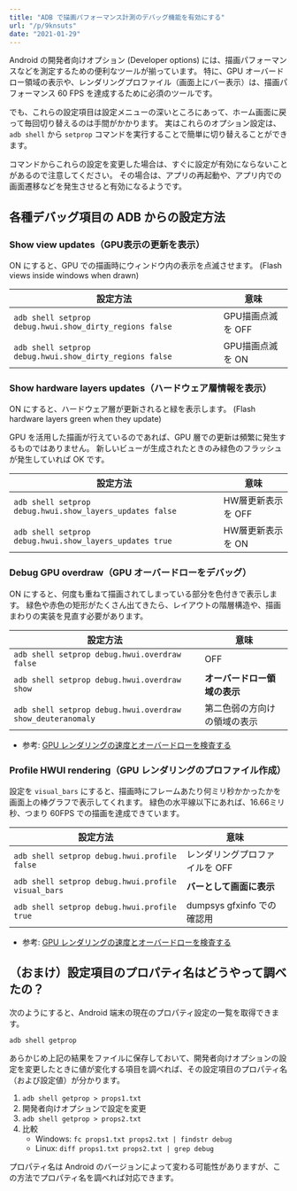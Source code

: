 ```yaml
---
title: "ADB で描画パフォーマンス計測のデバッグ機能を有効にする"
url: "/p/9knsuts"
date: "2021-01-29"
---
```


Android の開発者向けオプション (Developer options) には、描画パフォーマンスなどを測定するための便利なツールが揃っています。
特に、GPU オーバードロー領域の表示や、レンダリングプロファイル（画面上にバー表示）は、描画パフォーマンス 60 FPS を達成するために必須のツールです。

でも、これらの設定項目は設定メニューの深いところにあって、ホーム画面に戻って毎回切り替えるのは手間がかかります。
実はこれらのオプション設定は、`adb shell` から `setprop` コマンドを実行することで簡単に切り替えることができます。

コマンドからこれらの設定を変更した場合は、すぐに設定が有効にならないことがあるので注意してください。
その場合は、アプリの再起動や、アプリ内での画面遷移などを発生させると有効になるようです。


各種デバッグ項目の ADB からの設定方法
----

### Show view updates（GPU表示の更新を表示）

ON にすると、GPU での描画時にウィンドウ内の表示を点滅させます。
(Flash views inside windows when drawn)

| 設定方法 | 意味 |
| ---- | ---- |
| `adb shell setprop debug.hwui.show_dirty_regions false` | GPU描画点滅を OFF |
| `adb shell setprop debug.hwui.show_dirty_regions false` | GPU描画点滅を ON |

### Show hardware layers updates（ハードウェア層情報を表示）

ON にすると、ハードウェア層が更新されると緑を表示します。
(Flash hardware layers green when they update)

GPU を活用した描画が行えているのであれば、GPU 層での更新は頻繁に発生するものではありません。
新しいビューが生成されたときのみ緑色のフラッシュが発生していれば OK です。

| 設定方法 | 意味 |
| ---- | ---- |
| `adb shell setprop debug.hwui.show_layers_updates false` | HW層更新表示を OFF |
| `adb shell setprop debug.hwui.show_layers_updates true` | HW層更新表示を ON |

### Debug GPU overdraw（GPU オーバードローをデバッグ）

ON にすると、何度も重ねて描画されてしまっている部分を色付きで表示します。
緑色や赤色の矩形がたくさん出てきたら、レイアウトの階層構造や、描画まわりの実装を見直す必要があります。

| 設定方法 | 意味 |
| ---- | ---- |
| `adb shell setprop debug.hwui.overdraw false` | OFF |
| `adb shell setprop debug.hwui.overdraw show` | __オーバードロー領域の表示__ |
| `adb shell setprop debug.hwui.overdraw show_deuteranomaly` | 第二色弱の方向けの領域の表示 |

- 参考: [GPU レンダリングの速度とオーバードローを検査する](https://developer.android.com/topic/performance/rendering/inspect-gpu-rendering?hl=ja)

### Profile HWUI rendering（GPU レンダリングのプロファイル作成）

設定を `visual_bars` にすると、描画時にフレームあたり何ミリ秒かかったかを画面上の棒グラフで表示してくれます。
緑色の水平線以下にあれば、16.66ミリ秒、つまり 60FPS での描画を達成できています。

| 設定方法 | 意味 |
| ---- | ---- |
| `adb shell setprop debug.hwui.profile false` | レンダリングプロファイルを OFF |
| `adb shell setprop debug.hwui.profile visual_bars` | __バーとして画面に表示__ |
| `adb shell setprop debug.hwui.profile true` | dumpsys gfxinfo での確認用 |

- 参考: [GPU レンダリングの速度とオーバードローを検査する](https://developer.android.com/topic/performance/rendering/inspect-gpu-rendering?hl=ja)


（おまけ）設定項目のプロパティ名はどうやって調べたの？
----

次のようにすると、Android 端末の現在のプロパティ設定の一覧を取得できます。

```
adb shell getprop
```

あらかじめ上記の結果をファイルに保存しておいて、開発者向けオプションの設定を変更したときに値が変化する項目を調べれば、その設定項目のプロパティ名（および設定値）が分かります。

1. `adb shell getprop > props1.txt`
2. 開発者向けオプションで設定を変更
3. `adb shell getprop > props2.txt`
4. 比較
    - Windows: `fc props1.txt props2.txt | findstr debug`
    - Linux: `diff props1.txt props2.txt | grep debug`

プロパティ名は Android のバージョンによって変わる可能性がありますが、この方法でプロパティ名を調べれば対応できます。

